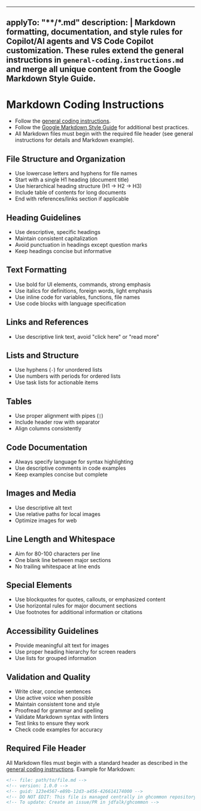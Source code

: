 <!-- file: .github/instructions/markdown.instructions.md -->
<!-- version: 1.2.1 -->
<!-- guid: e2f8a5b1-9c4d-4e2f-8a5b-4d9c8a5b1e2f -->
<!-- DO NOT EDIT: This file is managed centrally in ghcommon repository -->
<!-- To update: Create an issue/PR in jdfalk/ghcommon -->

<!-- prettier-ignore-start -->
<!-- markdownlint-disable -->
---
applyTo: "**/*.md"
description: |
  Markdown formatting, documentation, and style rules for Copilot/AI agents and VS Code Copilot customization. These rules extend the general instructions in `general-coding.instructions.md` and merge all unique content from the Google Markdown Style Guide.
---
<!-- markdownlint-enable -->
<!-- prettier-ignore-end -->

# Markdown Coding Instructions

- Follow the [general coding instructions](general-coding.instructions.md).
- Follow the
  [Google Markdown Style Guide](https://github.com/google/styleguide/blob/gh-pages/docguide/style.md)
  for additional best practices.
- All Markdown files must begin with the required file header (see general
  instructions for details and Markdown example).

## File Structure and Organization

- Use lowercase letters and hyphens for file names
- Start with a single H1 heading (document title)
- Use hierarchical heading structure (H1 → H2 → H3)
- Include table of contents for long documents
- End with references/links section if applicable

## Heading Guidelines

- Use descriptive, specific headings
- Maintain consistent capitalization
- Avoid punctuation in headings except question marks
- Keep headings concise but informative

## Text Formatting

- Use bold for UI elements, commands, strong emphasis
- Use italics for definitions, foreign words, light emphasis
- Use inline code for variables, functions, file names
- Use code blocks with language specification

## Links and References

- Use descriptive link text, avoid "click here" or "read more"

## Lists and Structure

- Use hyphens (`-`) for unordered lists
- Use numbers with periods for ordered lists
- Use task lists for actionable items

## Tables

- Use proper alignment with pipes (`|`)
- Include header row with separator
- Align columns consistently

## Code Documentation

- Always specify language for syntax highlighting
- Use descriptive comments in code examples
- Keep examples concise but complete

## Images and Media

- Use descriptive alt text
- Use relative paths for local images
- Optimize images for web

## Line Length and Whitespace

- Aim for 80-100 characters per line
- One blank line between major sections
- No trailing whitespace at line ends

## Special Elements

- Use blockquotes for quotes, callouts, or emphasized content
- Use horizontal rules for major document sections
- Use footnotes for additional information or citations

## Accessibility Guidelines

- Provide meaningful alt text for images
- Use proper heading hierarchy for screen readers
- Use lists for grouped information

## Validation and Quality

- Write clear, concise sentences
- Use active voice when possible
- Maintain consistent tone and style
- Proofread for grammar and spelling
- Validate Markdown syntax with linters
- Test links to ensure they work
- Check code examples for accuracy

## Required File Header

All Markdown files must begin with a standard header as described in the
[general coding instructions](general-coding.instructions.md). Example for
Markdown:

```markdown
<!-- file: path/to/file.md -->
<!-- version: 1.0.0 -->
<!-- guid: 123e4567-e89b-12d3-a456-426614174000 -->
<!-- DO NOT EDIT: This file is managed centrally in ghcommon repository -->
<!-- To update: Create an issue/PR in jdfalk/ghcommon -->
```
